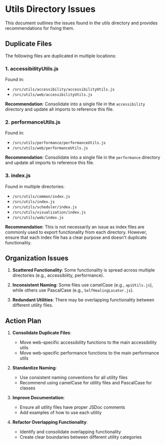 # Utils Directory Issues

This document outlines the issues found in the utils directory and provides recommendations for fixing them.

## Duplicate Files

The following files are duplicated in multiple locations:

### 1. accessibilityUtils.js

Found in:
- `/src/utils/accessibility/accessibilityUtils.js`
- `/src/utils/web/accessibilityUtils.js`

**Recommendation**: Consolidate into a single file in the `accessibility` directory and update all imports to reference this file.

### 2. performanceUtils.js

Found in:
- `/src/utils/performance/performanceUtils.js`
- `/src/utils/web/performanceUtils.js`

**Recommendation**: Consolidate into a single file in the `performance` directory and update all imports to reference this file.

### 3. index.js

Found in multiple directories:
- `/src/utils/common/index.js`
- `/src/utils/index.js`
- `/src/utils/scheduler/index.js`
- `/src/utils/visualization/index.js`
- `/src/utils/web/index.js`

**Recommendation**: This is not necessarily an issue as index files are commonly used to export functionality from each directory. However, ensure that each index file has a clear purpose and doesn't duplicate functionality.

## Organization Issues

1. **Scattered Functionality**: Some functionality is spread across multiple directories (e.g., accessibility, performance).

2. **Inconsistent Naming**: Some files use camelCase (e.g., `apiUtils.js`), while others use PascalCase (e.g., `SelfHealingLocator.js`).

3. **Redundant Utilities**: There may be overlapping functionality between different utility files.

## Action Plan

1. **Consolidate Duplicate Files**:
   - Move web-specific accessibility functions to the main accessibility utils
   - Move web-specific performance functions to the main performance utils

2. **Standardize Naming**:
   - Use consistent naming conventions for all utility files
   - Recommend using camelCase for utility files and PascalCase for classes

3. **Improve Documentation**:
   - Ensure all utility files have proper JSDoc comments
   - Add examples of how to use each utility

4. **Refactor Overlapping Functionality**:
   - Identify and consolidate overlapping functionality
   - Create clear boundaries between different utility categories
